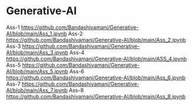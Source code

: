 # Generative-AI
Ass-1 https://github.com/Bandashivamani/Generative-AI/blob/main/Ass_1.ipynb
Ass-2 https://github.com/Bandashivamani/Generative-AI/blob/main/Ass_2.ipynb
Ass-3 https://github.com/Bandashivamani/Generative-AI/blob/main/Ass_3.ipynb
Ass-4 https://github.com/Bandashivamani/Generative-AI/blob/main/ASS_4.ipynb
Ass-5 https://github.com/Bandashivamani/Generative-AI/blob/main/Ass_5.ipynb
Ass-6 https://github.com/Bandashivamani/Generative-AI/blob/main/Ass_6.ipynb
Ass-7 https://github.com/Bandashivamani/Generative-AI/blob/main/Ass_7.ipynb
Ass-8 https://github.com/Bandashivamani/Generative-AI/blob/main/Ass_8.ipynb
